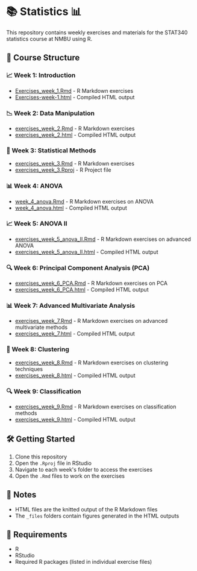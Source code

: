 # 📚 Statistics 📊

This repository contains weekly exercises and materials for the STAT340 statistics course at NMBU using R.

## 📂 Course Structure

### 📈 Week 1: Introduction
- [Exercises_week_1.Rmd](Week1/Exercises_week_1.Rmd) - R Markdown exercises
- [Exercises-week-1.html](Week1/Exercises-week-1.html) - Compiled HTML output

### 📉 Week 2: Data Manipulation
- [exercises_week_2.Rmd](Week2/exercises_week_2.Rmd) - R Markdown exercises
- [exercises_week_2.html](Week2/exercises_week_2.html) - Compiled HTML output

### 🧮 Week 3: Statistical Methods
- [exercises_week_3.Rmd](Week3/exercises_week_3.Rmd) - R Markdown exercises
- [exercises_week_3.Rproj](Week3/exercises_week_3.Rproj) - R Project file

### 📊 Week 4: ANOVA
- [week_4_anova.Rmd](Week4/week_4_anova.Rmd) - R Markdown exercises on ANOVA
- [week_4_anova.html](Week4/week_4_anova.html) - Compiled HTML output

### 📈 Week 5: ANOVA II
- [exercises_week_5_anova_II.Rmd](Week5/exercises_week_5_anova_II.Rmd) - R Markdown exercises on advanced ANOVA
- [exercises_week_5_anova_II.html](Week5/exercises_week_5_anova_II.html) - Compiled HTML output

### 🔍 Week 6: Principal Component Analysis (PCA)
- [exercises_week_6_PCA.Rmd](Week6/exercises_week_6_PCA.Rmd) - R Markdown exercises on PCA
- [exercises_week_6_PCA.html](Week6/exercises_week_6_PCA.html) - Compiled HTML output

### 📊 Week 7: Advanced Multivariate Analysis
- [exercises_week_7.Rmd](Week7/exercises_week_7.Rmd) - R Markdown exercises on advanced multivariate methods
- [exercises_week_7.html](Week7/exercises_week_7.html) - Compiled HTML output

### 🧩 Week 8: Clustering
- [exercises_week_8.Rmd](Week8/exercises_week_8.Rmd) - R Markdown exercises on clustering techniques
- [exercises_week_8.html](Week8/exercises_week_8.html) - Compiled HTML output

### 🔍 Week 9: Classification
- [exercises_week_9.Rmd](Week9/exercises_week_9.Rmd) - R Markdown exercises on classification methods
- [exercises_week_9.html](Week9/exercises_week_9.html) - Compiled HTML output

## 🛠️ Getting Started

1. Clone this repository
2. Open the `.Rproj` file in RStudio
3. Navigate to each week's folder to access the exercises
4. Open the `.Rmd` files to work on the exercises

## 📝 Notes

- HTML files are the knitted output of the R Markdown files
- The `_files` folders contain figures generated in the HTML outputs

## 🚀 Requirements

- R
- RStudio
- Required R packages (listed in individual exercise files)